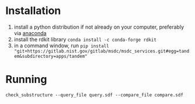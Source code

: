 # Installation
1. install a python distribution if not already on your computer, preferably via [anaconda](https://www.anaconda.com/distribution/#download-section)
2. install the rdkit library `conda install -c conda-forge rdkit`
3. in a command window, run `pip install "git+https://gitlab.nist.gov/gitlab/msdc/msdc_services.git#egg=tandem&subdirectory=apps/tandem"`

# Running
`check_substructure --query_file query.sdf --compare_file compare.sdf`

